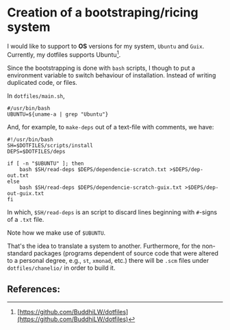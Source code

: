 # Creation of a bootstraping/ricing system

I would like to support to **OS** versions for my system, `Ubuntu` and `Guix`. Currently, my dotfiles supports Ubuntu[^1].

Since the bootstrapping is done with `bash` scripts, I though to put a environment variable to switch behaviour of installation. Instead of writing duplicated code, or files.

In `dotfiles/main.sh`,

```shell
#/usr/bin/bash
UBUNTU=${uname-a | grep "Ubuntu"}
```

And, for example, to `make-deps` out of a text-file with comments, we have:

```shell
#!/usr/bin/bash
SH=$DOTFILES/scripts/install
DEPS=$DOTFILES/deps

if [ -n "$UBUNTU" ]; then
    bash $SH/read-deps $DEPS/dependencie-scratch.txt >$DEPS/dep-out.txt
else
    bash $SH/read-deps $DEPS/dependencie-scratch-guix.txt >$DEPS/dep-out-guix.txt
fi
```

In which, `$SH/read-deps` is an script to discard lines beginning with `#`-signs of a `.txt` file.

Note how we make use of `$UBUNTU`.

That's the idea to translate a system to another. Furthermore, for the non-standard packages (programs dependent of source code that were altered to a personal degree, e.g., `st`, `xmonad`, etc.) there will be `.scm` files under `dotfiles/chanelio/` in order to build it.

## References:
[^1]: [https://github.com/BuddhiLW/dotfiles](https://github.com/BuddhiLW/dotfiles)
